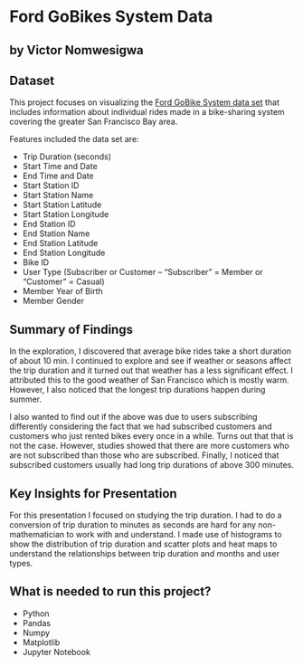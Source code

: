 # Ford GoBikes System Data
## by Victor Nomwesigwa


## Dataset

This project focuses on visualizing the [Ford GoBike System data set](https://www.lyft.com/bikes/bay-wheels/system-data) that includes information about individual rides made in a bike-sharing system covering the greater San Francisco Bay area.

Features included the data set are:

- Trip Duration (seconds)
- Start Time and Date
- End Time and Date
- Start Station ID
- Start Station Name
- Start Station Latitude
- Start Station Longitude
- End Station ID
- End Station Name
- End Station Latitude
- End Station Longitude
- Bike ID
- User Type (Subscriber or Customer – “Subscriber” = Member or “Customer” = Casual)
- Member Year of Birth
- Member Gender

## Summary of Findings

In the exploration, I discovered that average bike rides take a short duration of about 10 min. I continued to explore and see if weather or seasons affect the trip duration and it turned out that weather has a less significant effect. I attributed this to the good weather of San Francisco which is mostly warm. However, I also noticed that the longest trip durations happen during summer.

I also wanted to find out if the above was due to users subscribing differently considering the fact that we had subscribed customers and customers who just rented bikes every once in a while. Turns out that that is not the case. However, studies showed that there are more customers who are not subscribed than those who are subscribed. Finally, I noticed that subscribed customers usually had long trip durations of above 300 minutes.


## Key Insights for Presentation

For this presentation I focused on studying the trip duration. I had to do a conversion of trip duration to minutes as seconds are hard for any non-mathematician to work with and understand. I made use of histograms to show the distribution of trip duration and scatter plots and heat maps to understand the relationships between trip duration and months and user types. 

## What is needed to run this project?
- Python
- Pandas
- Numpy
- Matplotlib
- Jupyter Notebook
